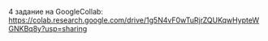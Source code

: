 4 задание на GoogleCollab:
https://colab.research.google.com/drive/1g5N4vF0wTuRjrZQUKqwHypteWGNKBq8y?usp=sharing
